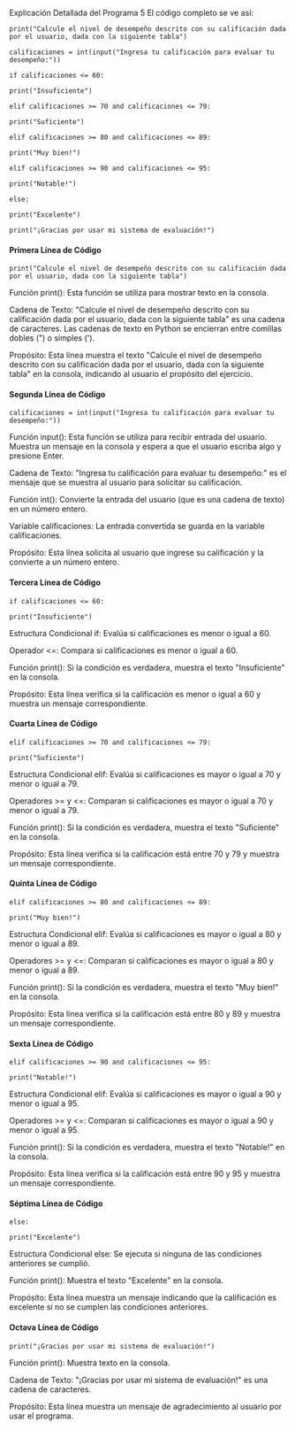 Explicación Detallada del Programa 5
El código completo se ve así:

```print("Calcule el nivel de desempeño descrito con su calificación dada por el usuario, dada con la siguiente tabla")```

```calificaciones = int(input("Ingresa tu calificación para evaluar tu desempeño:"))```

```if calificaciones <= 60:```

```print("Insuficiente")```
   
```elif calificaciones >= 70 and calificaciones <= 79:```

```print("Suficiente")```
    
```elif calificaciones >= 80 and calificaciones <= 89:```

```print("Muy bien!")```
    
```elif calificaciones >= 90 and calificaciones <= 95:```

```print("Notable!")```
    
```else:```

```print("Excelente")```

```print("¡Gracias por usar mi sistema de evaluación!")```
#### Primera Línea de Código
```print("Calcule el nivel de desempeño descrito con su calificación dada por el usuario, dada con la siguiente tabla")```

Función print(): Esta función se utiliza para mostrar texto en la consola.

Cadena de Texto: "Calcule el nivel de desempeño descrito con su calificación dada por el usuario, dada con la siguiente tabla" es una cadena de caracteres. Las cadenas de texto en Python se encierran entre comillas dobles (") o simples (').

Propósito: Esta línea muestra el texto "Calcule el nivel de desempeño descrito con su calificación dada por el usuario, dada con la siguiente tabla" en la consola, indicando al usuario el propósito del ejercicio.
#### Segunda Línea de Código
```calificaciones = int(input("Ingresa tu calificación para evaluar tu desempeño:"))```

Función input(): Esta función se utiliza para recibir entrada del usuario. Muestra un mensaje en la consola y espera a que el usuario escriba algo y presione Enter.

Cadena de Texto: "Ingresa tu calificación para evaluar tu desempeño:" es el mensaje que se muestra al usuario para solicitar su calificación.

Función int(): Convierte la entrada del usuario (que es una cadena de texto) en un número entero.

Variable calificaciones: La entrada convertida se guarda en la variable calificaciones.

Propósito: Esta línea solicita al usuario que ingrese su calificación y la convierte a un número entero.
#### Tercera Línea de Código
```if calificaciones <= 60:```

```print("Insuficiente")```

Estructura Condicional if: Evalúa si calificaciones es menor o igual a 60.

Operador <=: Compara si calificaciones es menor o igual a 60.

Función print(): Si la condición es verdadera, muestra el texto "Insuficiente" en la consola.

Propósito: Esta línea verifica si la calificación es menor o igual a 60 y muestra un mensaje correspondiente.
#### Cuarta Línea de Código
```elif calificaciones >= 70 and calificaciones <= 79:```

```print("Suficiente")```

Estructura Condicional elif: Evalúa si calificaciones es mayor o igual a 70 y menor o igual a 79.

Operadores >= y <=: Comparan si calificaciones es mayor o igual a 70 y menor o igual a 79.

Función print(): Si la condición es verdadera, muestra el texto "Suficiente" en la consola.

Propósito: Esta línea verifica si la calificación está entre 70 y 79 y muestra un mensaje correspondiente.
#### Quinta Línea de Código
```elif calificaciones >= 80 and calificaciones <= 89:```

```print("Muy bien!")```

Estructura Condicional elif: Evalúa si calificaciones es mayor o igual a 80 y menor o igual a 89.

Operadores >= y <=: Comparan si calificaciones es mayor o igual a 80 y menor o igual a 89.

Función print(): Si la condición es verdadera, muestra el texto "Muy bien!" en la consola.

Propósito: Esta línea verifica si la calificación está entre 80 y 89 y muestra un mensaje correspondiente.
#### Sexta Línea de Código
```elif calificaciones >= 90 and calificaciones <= 95:```

```print("Notable!")```

Estructura Condicional elif: Evalúa si calificaciones es mayor o igual a 90 y menor o igual a 95.

Operadores >= y <=: Comparan si calificaciones es mayor o igual a 90 y menor o igual a 95.

Función print(): Si la condición es verdadera, muestra el texto "Notable!" en la consola.

Propósito: Esta línea verifica si la calificación está entre 90 y 95 y muestra un mensaje correspondiente.
#### Séptima Línea de Código
```else:```

```print("Excelente")```

Estructura Condicional else: Se ejecuta si ninguna de las condiciones anteriores se cumplió.

Función print(): Muestra el texto "Excelente" en la consola.

Propósito: Esta línea muestra un mensaje indicando que la calificación es excelente si no se cumplen las condiciones anteriores.
#### Octava Línea de Código
```print("¡Gracias por usar mi sistema de evaluación!")```

Función print(): Muestra texto en la consola.

Cadena de Texto: "¡Gracias por usar mi sistema de evaluación!" es una cadena de caracteres.

Propósito: Esta línea muestra un mensaje de agradecimiento al usuario por usar el programa.
